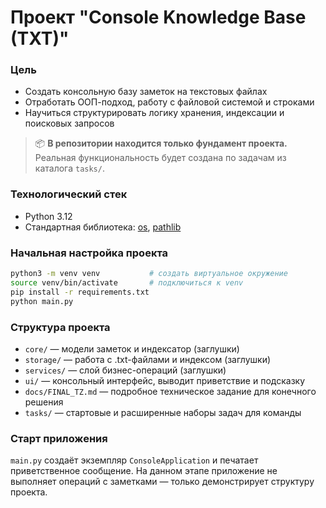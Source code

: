 # Проект "Console Knowledge Base (TXT)"

### Цель
* Создать консольную базу заметок на текстовых файлах
* Отработать ООП-подход, работу с файловой системой и строками
* Научиться структурировать логику хранения, индексации и поисковых запросов

> 📦 **В репозитории находится только фундамент проекта.**
> Реальная функциональность будет создана по задачам из каталога `tasks/`.

### Технологический стек
- Python 3.12
- Стандартная библиотека: [os](https://docs.python.org/3/library/os.html), [pathlib](https://docs.python.org/3/library/pathlib.html)

### Начальная настройка проекта

```bash
python3 -m venv venv           # создать виртуальное окружение
source venv/bin/activate       # подключиться к venv
pip install -r requirements.txt
python main.py
```

### Структура проекта
- `core/` — модели заметок и индексатор (заглушки)
- `storage/` — работа с .txt-файлами и индексом (заглушки)
- `services/` — слой бизнес-операций (заглушки)
- `ui/` — консольный интерфейс, выводит приветствие и подсказку
- `docs/FINAL_TZ.md` — подробное техническое задание для конечного решения
- `tasks/` — стартовые и расширенные наборы задач для команды

### Старт приложения
`main.py` создаёт экземпляр `ConsoleApplication` и печатает приветственное сообщение.
На данном этапе приложение не выполняет операций с заметками — только демонстрирует структуру проекта.
